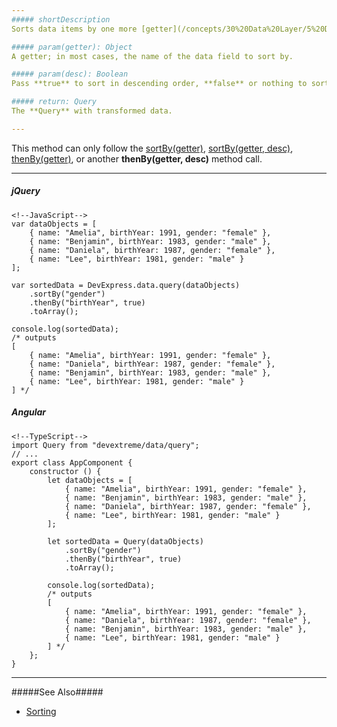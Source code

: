 ```yaml
---
##### shortDescription
Sorts data items by one more [getter](/concepts/30%20Data%20Layer/5%20Data%20Layer/9%20Getters%20And%20Setters '/Documentation/Guide/Data_Layer/Data_Layer/#Getters_And_Setters') in the specified sorting order.

##### param(getter): Object
A getter; in most cases, the name of the data field to sort by.

##### param(desc): Boolean
Pass **true** to sort in descending order, **false** or nothing to sort in ascending order.

##### return: Query
The **Query** with transformed data.

---
```

This method can only follow the [sortBy(getter)](/api-reference/30%20Data%20Layer/Query/3%20Methods/sortBy(getter).md '/Documentation/ApiReference/Data_Layer/Query/Methods/#sortBygetter'), [sortBy(getter, desc)](/api-reference/30%20Data%20Layer/Query/3%20Methods/sortBy(getter_desc).md '/Documentation/ApiReference/Data_Layer/Query/Methods/#sortBygetter_desc'), [thenBy(getter)](/api-reference/30%20Data%20Layer/Query/3%20Methods/thenBy(getter).md '/Documentation/ApiReference/Data_Layer/Query/Methods/#thenBygetter'), or another **thenBy(getter, desc)** method call.

---
##### jQuery

    <!--JavaScript-->
    var dataObjects = [
        { name: "Amelia", birthYear: 1991, gender: "female" },
        { name: "Benjamin", birthYear: 1983, gender: "male" },
        { name: "Daniela", birthYear: 1987, gender: "female" },
        { name: "Lee", birthYear: 1981, gender: "male" }
    ];

    var sortedData = DevExpress.data.query(dataObjects)
        .sortBy("gender")
        .thenBy("birthYear", true)
        .toArray();

    console.log(sortedData);
    /* outputs
    [
        { name: "Amelia", birthYear: 1991, gender: "female" },
        { name: "Daniela", birthYear: 1987, gender: "female" },
        { name: "Benjamin", birthYear: 1983, gender: "male" },
        { name: "Lee", birthYear: 1981, gender: "male" }
    ] */

##### Angular

    <!--TypeScript-->
    import Query from "devextreme/data/query";
    // ...
    export class AppComponent {
        constructor () {
            let dataObjects = [
                { name: "Amelia", birthYear: 1991, gender: "female" },
                { name: "Benjamin", birthYear: 1983, gender: "male" },
                { name: "Daniela", birthYear: 1987, gender: "female" },
                { name: "Lee", birthYear: 1981, gender: "male" }
            ];

            let sortedData = Query(dataObjects)
                .sortBy("gender")
                .thenBy("birthYear", true)
                .toArray();

            console.log(sortedData);
            /* outputs
            [
                { name: "Amelia", birthYear: 1991, gender: "female" },
                { name: "Daniela", birthYear: 1987, gender: "female" },
                { name: "Benjamin", birthYear: 1983, gender: "male" },
                { name: "Lee", birthYear: 1981, gender: "male" }
            ] */
        };
    }

---

#####See Also#####
- [Sorting](/concepts/30%20Data%20Layer/5%20Data%20Layer/2%20Reading%20Data/1%20Sorting.md '/Documentation/Guide/Data_Layer/Data_Layer/#Reading_Data/Sorting')